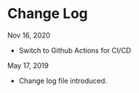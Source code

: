 # Change Log

Nov 16, 2020

- Switch to Github Actions for CI/CD

May 17, 2019

- Change log file introduced.
